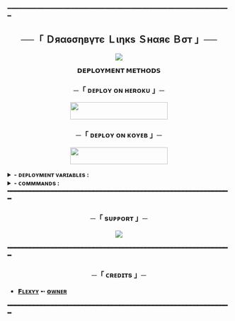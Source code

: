 ━━━━━━━━━━━━━━━━━━━━━━━━━━━━━━━━━━━━━━━━━━━━━━━━━━━━━━━━━━━━

<h2 align="center">
    ──「 Ｄяαɢσηвγтє Ｌιηкѕ Ｓнαяє Ｂσт 」──
</h2>

<p align="center">
  <img src="https://telegra.ph/file/42aced60d325f8b1c38b8-4142b15de724c8de88.jpg">
</p>

<p align="center">
<b>𝗗𝗘𝗣𝗟𝗢𝗬𝗠𝗘𝗡𝗧 𝗠𝗘𝗧𝗛𝗢𝗗𝗦</b>
</p>

<h3 align="center">
    ─「 ᴅᴇᴩʟᴏʏ ᴏɴ ʜᴇʀᴏᴋᴜ 」─
</h3>

<p align="center"><a href="https://dashboard.heroku.com/new?template=https://github.com/dbyteFlexyy/LinksShareBot"> <img src="https://img.shields.io/badge/Deploy%20On%20Heroku-black?style=for-the-badge&logo=heroku" width="220" height="38.45"/></a></p>

<h3 align="center">
    ─「 ᴅᴇᴘʟᴏʏ ᴏɴ ᴋᴏʏᴇʙ 」─
</h3>
<p align="center"><a href="https://app.koyeb.com/deploy?type=git&https://github.com/dbyteFlexyy/LinksShareBot=&branch=main&name=AutoReanemBot"> <img src="https://img.shields.io/badge/Deploy%20On%20Koyeb-black?style=for-the-badge&logo=Koyeb" width="220" height="38.45"/></a></p>
</h3>

<details><summary><b> - ᴅᴇᴘʟᴏʏᴍᴇɴᴛ ᴠᴀʀɪᴀʙʟᴇs :</summary>
  
## ᴅᴇᴘʟᴏʏᴍᴇɴᴛ ᴠᴀʀɪᴀʙʟᴇs
```
- [x] APP_ID - get it from telegram app
- [x] API_HASH - get it from telegram app
- [x] TG_BOT_TOKEN - get it from telegram app
- [x] ADMINS - for 2 or more '12345678 89674523' add space between ids
- [x] OWNER_ID - Your Telegram id
- [x] DB_URI - MongoDB URL from [MongoDB Atlas](https://cloud.mongodb.com).
- [x] DB_NAME - Your MongoDB database name. **Optional**.
- [x] DATABASE_CHANNEL - add a private channel id (for /genlink cmnd)
```
</details>
<details><summary><b> - ᴄᴏᴍᴍᴍᴀɴᴅs :</summary>
  
## 📋 ʙᴏᴛ ᴄᴏᴍᴍᴀɴᴅs & ғᴇᴀᴛᴜʀᴇs

### ᴄʜᴀɴɴᴇʟ & ʟɪɴᴋ ᴍᴀɴᴀɢᴇᴍᴇɴᴛ (ᴏᴡɴᴇʀ/ᴀᴅᴍɪɴs)
- <b>/addch &lt;channel_id&gt;</b> — Add a channel to the bot (admin only)
- <b>/delch &lt;channel_id&gt;</b> — Remove a channel from the bot (admin only)
- <b>/channels</b> — Show all connected channels as buttons (paginated)
- <b>/reqlink</b> — Show all request links for channels (paginated)
- <b>/links</b> — Show all channel links as text (paginated)
- <b>/bulklink &lt;id1&gt; &lt;id2&gt; ...</b> — Generate links for multiple channel IDs at once
- <b>/genlink &lt;link&gt;</b> — Store and encode any external link, get a t.me start link for it
- <b>/channels</b> — Show all connected channel IDs and names

- <b>/reqtime</b> — Set the auto-approve request timer duration.
- <b>/reqmode</b> — Toggle auto request approval mode (ON/OFF).
- <b>/approveon</b> — Enable auto request approval for a specific channel.
- <b>/approveoff</b> — Disable auto request approval for a specific channel.
- <b>/approveall</b> — Approve all pending join requests in a channel using userbot (make sure to fill your session string in <code>approve.py</code>).

### ᴀᴅᴍɪɴ ᴄᴏᴍᴍᴀɴᴅs
- <b>/stats</b> — Show bot stats (owner only)
- <b>/status</b> — Show bot status (admins)
- <b>/broadcast</b> — Broadcast a message to all users (admins)

### ᴏᴛʜᴇʀ ғᴇᴀᴛᴜʀᴇs
- Fast invite link generation (normal & join request)
- Invite links auto-revoke after 5 minutes for security
- Force subscription (FSub) support
- Bulk and single link management
- All commands are permission-checked (OWNER_ID/ADMINS)

━━━━━━━━━━━━━━━━━━━━━━━━━━━━━━━━━━━━━━━━━━━━━━━━━━━━━━━━━━━━

</details>
━━━━━━━━━━━━━━━━━━━━━━━━━━━━━━━━━━━━━━━━━━━━━━━━━━━━━━━━━━━━

<h3 align="center">
    ─「 sᴜᴩᴩᴏʀᴛ 」─
</h3>

<p align="center">
<a href="https://t.me/+bX3SSjwMEag1M2M1"><img src="https://img.shields.io/badge/-Support%20Group-blue.svg?style=for-the-badge&logo=Telegram"></a>
</p>
━━━━━━━━━━━━━━━━━━━━━━━━━━━━━━━━━━━━━━━━━━━━━━━━━━━━━━━━━━━━

<h3 align="center">
    ─「 ᴄʀᴇᴅɪᴛs 」─
</h3>

- <b>[𝗙ʟᴇxʏʏ](https://github.com/dbyteFlexyy/)  ➻  [𝗼ᴡɴᴇʀ](https://github.com/dbyteFlexyy) </b>

━━━━━━━━━━━━━━━━━━━━━━━━━━━━━━━━━━━━━━━━━━━━━━━━━━━━━━━━━━━━

